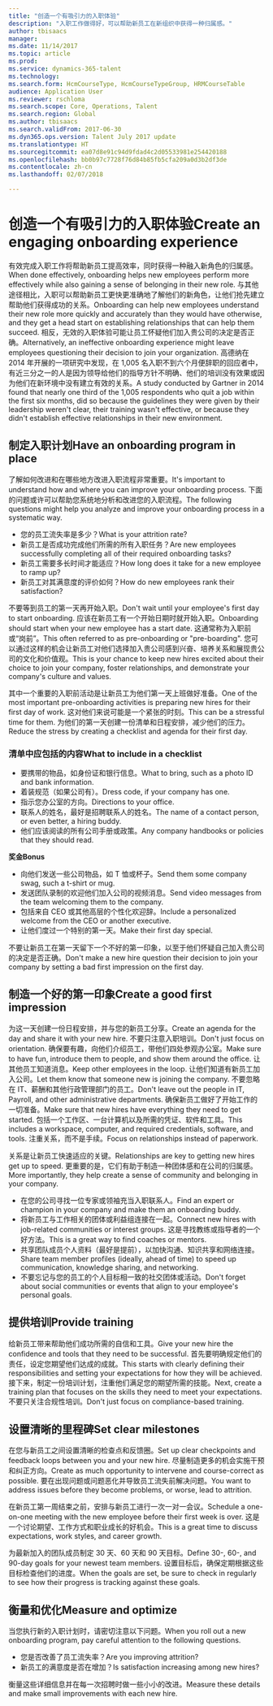 ```yaml
---
title: "创造一个有吸引力的入职体验"
description: "入职工作做得好，可以帮助新员工在新组织中获得一种归属感。"
author: tbisaacs
manager: 
ms.date: 11/14/2017
ms.topic: article
ms.prod: 
ms.service: dynamics-365-talent
ms.technology: 
ms.search.form: HcmCourseType, HcmCourseTypeGroup, HRMCourseTable
audience: Application User
ms.reviewer: rschloma
ms.search.scope: Core, Operations, Talent
ms.search.region: Global
ms.author: tbisaacs
ms.search.validFrom: 2017-06-30
ms.dyn365.ops.version: Talent July 2017 update
ms.translationtype: HT
ms.sourcegitcommit: ea07d8e91c94d9fdad4c2d05533981e254420188
ms.openlocfilehash: bb0b97c7728f76d84b85fb5cfa209a0d3b2df3de
ms.contentlocale: zh-cn
ms.lasthandoff: 02/07/2018

---
```


# <a name="create-an-engaging-onboarding-experience"></a><span data-ttu-id="31926-103">创造一个有吸引力的入职体验</span><span class="sxs-lookup"><span data-stu-id="31926-103">Create an engaging onboarding experience</span></span>

<span data-ttu-id="31926-104">有效完成入职工作将帮助新员工提高效率，同时获得一种融入新角色的归属感。</span><span class="sxs-lookup"><span data-stu-id="31926-104">When done effectively, onboarding helps new employees perform more effectively while also gaining a sense of belonging in their new role.</span></span> <span data-ttu-id="31926-105">与其他途径相比，入职可以帮助新员工更快更准确地了解他们的新角色，让他们抢先建立帮助他们获得成功的关系。</span><span class="sxs-lookup"><span data-stu-id="31926-105">Onboarding can help new employees understand their new role more quickly and accurately than they would have otherwise, and they get a head start on establishing relationships that can help them succeed.</span></span> <span data-ttu-id="31926-106">相反，无效的入职体验可能让员工怀疑他们加入贵公司的决定是否正确。</span><span class="sxs-lookup"><span data-stu-id="31926-106">Alternatively, an ineffective onboarding experience might leave employees questioning their decision to join your organization.</span></span> <span data-ttu-id="31926-107">高德纳在 2014 年开展的一项研究中发现，在 1,005 名入职不到六个月便辞职的回应者中，有近三分之一的人是因为领导给他们的指导方针不明确、他们的培训没有效果或因为他们在新环境中没有建立有效的关系。</span><span class="sxs-lookup"><span data-stu-id="31926-107">A study conducted by Gartner in 2014 found that nearly one third of the 1,005 respondents who quit a job within the first six months, did so because the guidelines they were given by their leadership weren't clear, their training wasn't effective, or because they didn't establish effective relationships in their new environment.</span></span>

## <a name="have-an-onboarding-program-in-place"></a><span data-ttu-id="31926-108">制定入职计划</span><span class="sxs-lookup"><span data-stu-id="31926-108">Have an onboarding program in place</span></span>
<span data-ttu-id="31926-109">了解如何改进和在哪些地方改进入职流程非常重要。</span><span class="sxs-lookup"><span data-stu-id="31926-109">It's important to understand how and where you can improve your onboarding process.</span></span> <span data-ttu-id="31926-110">下面的问题或许可以帮助您系统地分析和改进您的入职流程。</span><span class="sxs-lookup"><span data-stu-id="31926-110">The following questions might help you analyze and improve your onboarding process in a systematic way.</span></span>

- <span data-ttu-id="31926-111">您的员工流失率是多少？</span><span class="sxs-lookup"><span data-stu-id="31926-111">What is your attrition rate?</span></span>
- <span data-ttu-id="31926-112">新员工是否成功完成他们所需的所有入职任务？</span><span class="sxs-lookup"><span data-stu-id="31926-112">Are new employees successfully completing all of their required onboarding tasks?</span></span>
- <span data-ttu-id="31926-113">新员工需要多长时间才能适应？</span><span class="sxs-lookup"><span data-stu-id="31926-113">How long does it take for a new employee to ramp up?</span></span>
- <span data-ttu-id="31926-114">新员工对其满意度的评价如何？</span><span class="sxs-lookup"><span data-stu-id="31926-114">How do new employees rank their satisfaction?</span></span>

<span data-ttu-id="31926-115">不要等到员工的第一天再开始入职。</span><span class="sxs-lookup"><span data-stu-id="31926-115">Don't wait until your employee's first day to start onboarding.</span></span> <span data-ttu-id="31926-116">应该在新员工有一个开始日期时就开始入职。</span><span class="sxs-lookup"><span data-stu-id="31926-116">Onboarding should start when your new employee has a start date.</span></span> <span data-ttu-id="31926-117">这通常称为入职前或“岗前”。</span><span class="sxs-lookup"><span data-stu-id="31926-117">This often referred to as pre-onboarding or "pre-boarding".</span></span> <span data-ttu-id="31926-118">您可以通过这样的机会让新员工对他们选择加入贵公司感到兴奋、培养关系和展现贵公司的文化和价值观。</span><span class="sxs-lookup"><span data-stu-id="31926-118">This is your chance to keep new hires excited about their choice to join your company, foster relationships, and demonstrate your company's culture and values.</span></span>

<span data-ttu-id="31926-119">其中一个重要的入职前活动是让新员工为他们第一天上班做好准备。</span><span class="sxs-lookup"><span data-stu-id="31926-119">One of the most important pre-onboarding activities is preparing new hires for their first day of work.</span></span> <span data-ttu-id="31926-120">这对他们来说可能是一个紧张的时刻。</span><span class="sxs-lookup"><span data-stu-id="31926-120">This can be a stressful time for them.</span></span> <span data-ttu-id="31926-121">为他们的第一天创建一份清单和日程安排，减少他们的压力。</span><span class="sxs-lookup"><span data-stu-id="31926-121">Reduce the stress by creating a checklist and agenda for their first day.</span></span>

### <a name="what-to-include-in-a-checklist"></a><span data-ttu-id="31926-122">清单中应包括的内容</span><span class="sxs-lookup"><span data-stu-id="31926-122">What to include in a checklist</span></span>

- <span data-ttu-id="31926-123">要携带的物品，如身份证和银行信息。</span><span class="sxs-lookup"><span data-stu-id="31926-123">What to bring, such as a photo ID and bank information.</span></span>
- <span data-ttu-id="31926-124">着装规范（如果公司有）。</span><span class="sxs-lookup"><span data-stu-id="31926-124">Dress code, if your company has one.</span></span>
- <span data-ttu-id="31926-125">指示您办公室的方向。</span><span class="sxs-lookup"><span data-stu-id="31926-125">Directions to your office.</span></span>
- <span data-ttu-id="31926-126">联系人的姓名，最好是招聘联系人的姓名。</span><span class="sxs-lookup"><span data-stu-id="31926-126">The name of a contact person, or even better, a hiring buddy.</span></span>
- <span data-ttu-id="31926-127">他们应该阅读的所有公司手册或政策。</span><span class="sxs-lookup"><span data-stu-id="31926-127">Any company handbooks or policies that they should read.</span></span>

<span data-ttu-id="31926-128">**奖金**</span><span class="sxs-lookup"><span data-stu-id="31926-128">**Bonus**</span></span>

- <span data-ttu-id="31926-129">向他们发送一些公司物品，如 T 恤或杯子。</span><span class="sxs-lookup"><span data-stu-id="31926-129">Send them some company swag, such a t-shirt or mug.</span></span>
- <span data-ttu-id="31926-130">发送团队录制的欢迎他们加入公司的视频消息。</span><span class="sxs-lookup"><span data-stu-id="31926-130">Send video messages from the team welcoming them to the company.</span></span>
- <span data-ttu-id="31926-131">包括来自 CEO 或其他高层的个性化欢迎辞。</span><span class="sxs-lookup"><span data-stu-id="31926-131">Include a personalized welcome from the CEO or another executive.</span></span>
- <span data-ttu-id="31926-132">让他们度过一个特别的第一天。</span><span class="sxs-lookup"><span data-stu-id="31926-132">Make their first day special.</span></span>

<span data-ttu-id="31926-133">不要让新员工在第一天留下一个不好的第一印象，以至于他们怀疑自己加入贵公司的决定是否正确。</span><span class="sxs-lookup"><span data-stu-id="31926-133">Don't make a new hire question their decision to join your company by setting a bad first impression on the first day.</span></span>

## <a name="create-a-good-first-impression"></a><span data-ttu-id="31926-134">制造一个好的第一印象</span><span class="sxs-lookup"><span data-stu-id="31926-134">Create a good first impression</span></span>

<span data-ttu-id="31926-135">为这一天创建一份日程安排，并与您的新员工分享。</span><span class="sxs-lookup"><span data-stu-id="31926-135">Create an agenda for the day and share it with your new hire.</span></span> <span data-ttu-id="31926-136">不要只注意入职培训。</span><span class="sxs-lookup"><span data-stu-id="31926-136">Don't just focus on orientation.</span></span> <span data-ttu-id="31926-137">确保要有趣，向他们介绍员工，带他们四处参观办公室。</span><span class="sxs-lookup"><span data-stu-id="31926-137">Make sure to have fun, introduce them to people, and show them around the office.</span></span> <span data-ttu-id="31926-138">让其他员工知道消息。</span><span class="sxs-lookup"><span data-stu-id="31926-138">Keep other employees in the loop.</span></span> <span data-ttu-id="31926-139">让他们知道有新员工加入公司。</span><span class="sxs-lookup"><span data-stu-id="31926-139">Let them know that someone new is joining the company.</span></span> <span data-ttu-id="31926-140">不要忽略在 IT、薪酬和其他行政管理部门的员工。</span><span class="sxs-lookup"><span data-stu-id="31926-140">Don't leave out the people in IT, Payroll, and other administrative departments.</span></span> <span data-ttu-id="31926-141">确保新员工做好了开始工作的一切准备。</span><span class="sxs-lookup"><span data-stu-id="31926-141">Make sure that new hires have everything they need to get started.</span></span> <span data-ttu-id="31926-142">包括一个工作区、一台计算机以及所需的凭证、软件和工具。</span><span class="sxs-lookup"><span data-stu-id="31926-142">This includes a workspace, computer, and required credentials, software, and tools.</span></span> <span data-ttu-id="31926-143">注重关系，而不是手续。</span><span class="sxs-lookup"><span data-stu-id="31926-143">Focus on relationships instead of paperwork.</span></span>

<span data-ttu-id="31926-144">关系是让新员工快速适应的关键。</span><span class="sxs-lookup"><span data-stu-id="31926-144">Relationships are key to getting new hires get up to speed.</span></span> <span data-ttu-id="31926-145">更重要的是，它们有助于制造一种团体感和在公司的归属感。</span><span class="sxs-lookup"><span data-stu-id="31926-145">More importantly, they help create a sense of community and belonging in your company.</span></span>

- <span data-ttu-id="31926-146">在您的公司寻找一位专家或领袖充当入职联系人。</span><span class="sxs-lookup"><span data-stu-id="31926-146">Find an expert or champion in your company and make them an onboarding buddy.</span></span>
- <span data-ttu-id="31926-147">将新员工与工作相关的团体或利益组连接在一起。</span><span class="sxs-lookup"><span data-stu-id="31926-147">Connect new hires with job-related communities or interest groups.</span></span> <span data-ttu-id="31926-148">这是寻找教练或指导者的一个好方法。</span><span class="sxs-lookup"><span data-stu-id="31926-148">This is a great way to find coaches or mentors.</span></span>
- <span data-ttu-id="31926-149">共享团队成员个人资料（最好是提前），以加快沟通、知识共享和网络连接。</span><span class="sxs-lookup"><span data-stu-id="31926-149">Share team member profiles (ideally, ahead of time) to speed up communication, knowledge sharing, and networking.</span></span>
- <span data-ttu-id="31926-150">不要忘记与您的员工的个人目标相一致的社交团体或活动。</span><span class="sxs-lookup"><span data-stu-id="31926-150">Don't forget about social communities or events that align to your employee's personal goals.</span></span>

## <a name="provide-training"></a><span data-ttu-id="31926-151">提供培训</span><span class="sxs-lookup"><span data-stu-id="31926-151">Provide training</span></span>

<span data-ttu-id="31926-152">给新员工带来帮助他们成功所需的自信和工具。</span><span class="sxs-lookup"><span data-stu-id="31926-152">Give your new hire the confidence and tools that they need to be successful.</span></span> <span data-ttu-id="31926-153">首先要明确规定他们的责任，设定您期望他们达成的成就。</span><span class="sxs-lookup"><span data-stu-id="31926-153">This starts with clearly defining their responsibilities and setting your expectations for how they will be achieved.</span></span> <span data-ttu-id="31926-154">接下来，制定一份培训计划，注重他们满足您的期望所需的技能。</span><span class="sxs-lookup"><span data-stu-id="31926-154">Next, create a training plan that focuses on the skills they need to meet your expectations.</span></span> <span data-ttu-id="31926-155">不要只关注合规性培训。</span><span class="sxs-lookup"><span data-stu-id="31926-155">Don't just focus on compliance-based training.</span></span>

## <a name="set-clear-milestones"></a><span data-ttu-id="31926-156">设置清晰的里程碑</span><span class="sxs-lookup"><span data-stu-id="31926-156">Set clear milestones</span></span>

<span data-ttu-id="31926-157">在您与新员工之间设置清晰的检查点和反馈圈。</span><span class="sxs-lookup"><span data-stu-id="31926-157">Set up clear checkpoints and feedback loops between you and your new hire.</span></span> <span data-ttu-id="31926-158">尽量制造更多的机会实施干预和纠正方向。</span><span class="sxs-lookup"><span data-stu-id="31926-158">Create as much opportunity to intervene and course-correct as possible.</span></span> <span data-ttu-id="31926-159">要在出现问题或问题恶化并导致员工流失前解决问题。</span><span class="sxs-lookup"><span data-stu-id="31926-159">You want to address issues before they become problems, or worse, lead to attrition.</span></span>

<span data-ttu-id="31926-160">在新员工第一周结束之前，安排与新员工进行一次一对一会议。</span><span class="sxs-lookup"><span data-stu-id="31926-160">Schedule a one-on-one meeting with the new employee before their first week is over.</span></span> <span data-ttu-id="31926-161">这是一个讨论期望、工作方式和职业成长的好机会。</span><span class="sxs-lookup"><span data-stu-id="31926-161">This is a great time to discuss expectations, work styles, and career growth.</span></span>

<span data-ttu-id="31926-162">为最新加入的团队成员制定 30 天、60 天和 90 天目标。</span><span class="sxs-lookup"><span data-stu-id="31926-162">Define 30-, 60-, and 90-day goals for your newest team members.</span></span> <span data-ttu-id="31926-163">设置目标后，确保定期根据这些目标检查他们的进度。</span><span class="sxs-lookup"><span data-stu-id="31926-163">When the goals are set, be sure to check in regularly to see how their progress is tracking against these goals.</span></span>

## <a name="measure-and-optimize"></a><span data-ttu-id="31926-164">衡量和优化</span><span class="sxs-lookup"><span data-stu-id="31926-164">Measure and optimize</span></span>

<span data-ttu-id="31926-165">当您执行新的入职计划时，请密切注意以下问题。</span><span class="sxs-lookup"><span data-stu-id="31926-165">When you roll out a new onboarding program, pay careful attention to the following questions.</span></span> 

- <span data-ttu-id="31926-166">您是否改善了员工流失率？</span><span class="sxs-lookup"><span data-stu-id="31926-166">Are you improving attrition?</span></span>
- <span data-ttu-id="31926-167">新员工的满意度是否在增加？</span><span class="sxs-lookup"><span data-stu-id="31926-167">Is satisfaction increasing among new hires?</span></span> 

<span data-ttu-id="31926-168">衡量这些详细信息并在每一次招聘时做一些小小的改进。</span><span class="sxs-lookup"><span data-stu-id="31926-168">Measure these details and make small improvements with each new hire.</span></span>


